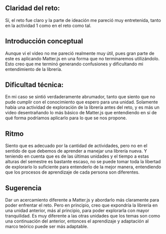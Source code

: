 ## Claridad del reto:

Sí, el reto fue claro y la parte de ideación me pareció muy entretenida, tanto en la actividad 1 como en el reto como tal.

## Introducción conceptual

Aunque vi el video no me pareció realmente muy útil, pues gran parte de este es aplicando Matter.js en una forma que no terminaremos utilizándolo. Esto creo que 
me terminó generando confusiones y dificultando mi entendimiento de la librería.

## Dificultad técnica:

En mi caso se sintió verdaderamente abrumador, tanto que siento que no pude cumplir con el conocimiento que espero para una unidad. Solamente había una actividad de 
exploración de la librería antes del reto, y es más un video desentrañando lo más básico de Matter.js que entendiendo en sí de qué forma podríamos aplicarlo para lo 
que se nos propone. 

## Ritmo

Siento que es adecuado por la cantidad de actividades, pero no en el sentido de que debemos de aprender a manejar una librería nueva. Y teniendo en cuenta que es de las
últimas unidades y el tiempo a estas alturas del semestre es bastante escaso, no se puede tomar toda la libertad de explorarlo lo suficiente para entenderlo de la mejor
manera, entendiendo que los procesos de aprendizaje de cada persona son diferentes.

## Sugerencia

Dar un acercamiento diferente a Matter.js y abordarlo más claramente para poder enfrentar el reto. Pero en principio, creo que expondría la librería en una unidad anterior, más al principio, para poder explorarla con mayor tranquilidad. Es muy diferente a las otras unidades que los temas son como una continuación del anterior, entonces el aprendizaje y adaptación al marco teórico puede ser más adaptable.
